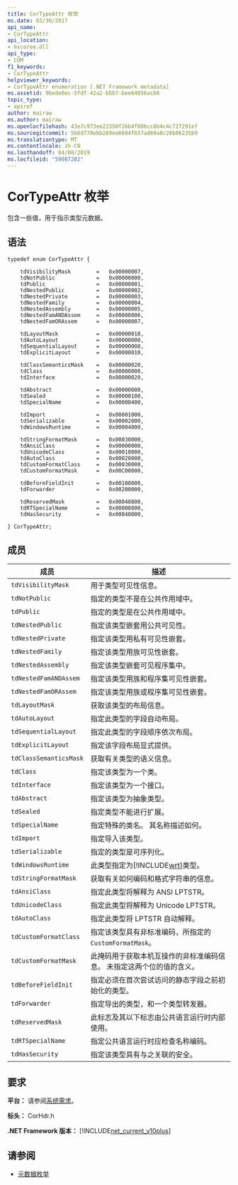 ```yaml
---
title: CorTypeAttr 枚举
ms.date: 03/30/2017
api_name:
- CorTypeAttr
api_location:
- mscoree.dll
api_type:
- COM
f1_keywords:
- CorTypeAttr
helpviewer_keywords:
- CorTypeAttr enumeration [.NET Framework metadata]
ms.assetid: 9bede0ec-5fdf-42a2-b5b7-bee64056acb6
topic_type:
- apiref
author: mairaw
ms.author: mairaw
ms.openlocfilehash: 43e7c973ee22350f26b4f86bcc8b4c4c727291ef
ms.sourcegitcommit: 5b6d778ebb269ee6684fb57ad69a8c28b06235b9
ms.translationtype: MT
ms.contentlocale: zh-CN
ms.lasthandoff: 04/08/2019
ms.locfileid: "59087282"
---
```

# <a name="cortypeattr-enumeration"></a>CorTypeAttr 枚举
包含一些值，用于指示类型元数据。  
  
## <a name="syntax"></a>语法  
  
```  
typedef enum CorTypeAttr {  
  
    tdVisibilityMask        =   0x00000007,  
    tdNotPublic             =   0x00000000,  
    tdPublic                =   0x00000001,  
    tdNestedPublic          =   0x00000002,  
    tdNestedPrivate         =   0x00000003,  
    tdNestedFamily          =   0x00000004,  
    tdNestedAssembly        =   0x00000005,  
    tdNestedFamANDAssem     =   0x00000006,  
    tdNestedFamORAssem      =   0x00000007,  
  
    tdLayoutMask            =   0x00000018,  
    tdAutoLayout            =   0x00000000,  
    tdSequentialLayout      =   0x00000008,  
    tdExplicitLayout        =   0x00000010,  
  
    tdClassSemanticsMask    =   0x00000020,  
    tdClass                 =   0x00000000,  
    tdInterface             =   0x00000020,  
  
    tdAbstract              =   0x00000080,  
    tdSealed                =   0x00000100,  
    tdSpecialName           =   0x00000400,  
  
    tdImport                =   0x00001000,  
    tdSerializable          =   0x00002000,  
    tdWindowsRuntime        =   0x00004000,  
  
    tdStringFormatMask      =   0x00030000,  
    tdAnsiClass             =   0x00000000,  
    tdUnicodeClass          =   0x00010000,  
    tdAutoClass             =   0x00020000,  
    tdCustomFormatClass     =   0x00030000,  
    tdCustomFormatMask      =   0x00C00000,  
  
    tdBeforeFieldInit       =   0x00100000,  
    tdForwarder             =   0x00200000,  
  
    tdReservedMask          =   0x00040800,  
    tdRTSpecialName         =   0x00000800,  
    tdHasSecurity           =   0x00040000,  
  
} CorTypeAttr;  
```  
  
## <a name="members"></a>成员  
  
|成员|描述|  
|------------|-----------------|  
|`tdVisibilityMask`|用于类型可见性信息。|  
|`tdNotPublic`|指定的类型不是在公共作用域中。|  
|`tdPublic`|指定的类型是在公共作用域中。|  
|`tdNestedPublic`|指定该类型嵌套用公共可见性。|  
|`tdNestedPrivate`|指定该类型用私有可见性嵌套。|  
|`tdNestedFamily`|指定该类型用族可见性嵌套。|  
|`tdNestedAssembly`|指定该类型嵌套可见程序集中。|  
|`tdNestedFamANDAssem`|指定该类型用族和程序集可见性嵌套。|  
|`tdNestedFamORAssem`|指定该类型用族或程序集可见性嵌套。|  
|`tdLayoutMask`|获取该类型的布局信息。|  
|`tdAutoLayout`|指定此类型的字段自动布局。|  
|`tdSequentialLayout`|指定此类型的字段顺序依次布局。|  
|`tdExplicitLayout`|指定该字段布局显式提供。|  
|`tdClassSemanticsMask`|获取有关类型的语义信息。|  
|`tdClass`|指定该类型为一个类。|  
|`tdInterface`|指定该类型为一个接口。|  
|`tdAbstract`|指定该类型为抽象类型。|  
|`tdSealed`|指定类型不能进行扩展。|  
|`tdSpecialName`|指定特殊的类名。 其名称描述如何。|  
|`tdImport`|指定导入该类型。|  
|`tdSerializable`|指定的类型是可序列化。|  
|`tdWindowsRuntime`|此类型指定为[!INCLUDE[wrt](../../../../includes/wrt-md.md)]类型。|  
|`tdStringFormatMask`|获取有关如何编码和格式字符串的信息。|  
|`tdAnsiClass`|指定此类型将解释为 ANSI LPTSTR。|  
|`tdUnicodeClass`|指定此类型将解释为 Unicode LPTSTR。|  
|`tdAutoClass`|指定此类型将 LPTSTR 自动解释。|  
|`tdCustomFormatClass`|指定该类型具有非标准编码，所指定的`CustomFormatMask`。|  
|`tdCustomFormatMask`|此掩码用于获取本机互操作的非标准编码信息。 未指定这两个位的值的含义。|  
|`tdBeforeFieldInit`|指定必须在首次尝试访问的静态字段之前初始化的类型。|  
|`tdForwarder`|指定导出的类型，和一个类型转发器。|  
|`tdReservedMask`|此标志及其以下标志由公共语言运行时内部使用。|  
|`tdRTSpecialName`|指定公共语言运行时应检查名称编码。|  
|`tdHasSecurity`|指定该类型具有与之关联的安全。|  
  
## <a name="requirements"></a>要求  
 **平台：** 请参阅[系统需求](../../../../docs/framework/get-started/system-requirements.md)。  
  
 **标头：** CorHdr.h  
  
 **.NET Framework 版本：** [!INCLUDE[net_current_v10plus](../../../../includes/net-current-v10plus-md.md)]  
  
## <a name="see-also"></a>请参阅

- [元数据枚举](../../../../docs/framework/unmanaged-api/metadata/metadata-enumerations.md)
